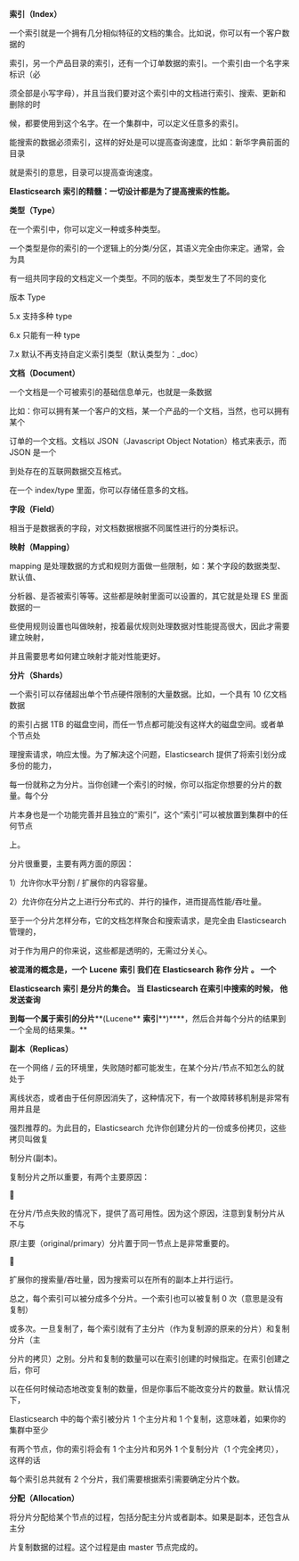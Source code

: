 **索引（****Index****）**

一个索引就是一个拥有几分相似特征的文档的集合。比如说，你可以有一个客户数据的

索引，另一个产品目录的索引，还有一个订单数据的索引。一个索引由一个名字来标识（必

须全部是小写字母），并且当我们要对这个索引中的文档进行索引、搜索、更新和删除的时

候，都要使用到这个名字。在一个集群中，可以定义任意多的索引。

能搜索的数据必须索引，这样的好处是可以提高查询速度，比如：新华字典前面的目录

就是索引的意思，目录可以提高查询速度。

**Elasticsearch** **索引的精髓：一切设计都是为了提高搜索的性能。**



**类型（****Type****）**

在一个索引中，你可以定义一种或多种类型。

一个类型是你的索引的一个逻辑上的分类/分区，其语义完全由你来定。通常，会为具

有一组共同字段的文档定义一个类型。不同的版本，类型发生了不同的变化

版本			Type

5.x	  		支持多种 type

6.x      		只能有一种 type

7.x      		默认不再支持自定义索引类型（默认类型为：_doc）



**文档（****Document****）**

一个文档是一个可被索引的基础信息单元，也就是一条数据

比如：你可以拥有某一个客户的文档，某一个产品的一个文档，当然，也可以拥有某个

订单的一个文档。文档以 JSON（Javascript Object Notation）格式来表示，而 JSON 是一个

到处存在的互联网数据交互格式。

在一个 index/type 里面，你可以存储任意多的文档。



**字段（****Field****）**

相当于是数据表的字段，对文档数据根据不同属性进行的分类标识。



**映射（****Mapping****）**

mapping 是处理数据的方式和规则方面做一些限制，如：某个字段的数据类型、默认值、

分析器、是否被索引等等。这些都是映射里面可以设置的，其它就是处理 ES 里面数据的一

些使用规则设置也叫做映射，按着最优规则处理数据对性能提高很大，因此才需要建立映射，

并且需要思考如何建立映射才能对性能更好。



**分片（****Shards****）**

一个索引可以存储超出单个节点硬件限制的大量数据。比如，一个具有 10 亿文档数据

的索引占据 1TB 的磁盘空间，而任一节点都可能没有这样大的磁盘空间。或者单个节点处

理搜索请求，响应太慢。为了解决这个问题，Elasticsearch 提供了将索引划分成多份的能力，

每一份就称之为分片。当你创建一个索引的时候，你可以指定你想要的分片的数量。每个分

片本身也是一个功能完善并且独立的“索引”，这个“索引”可以被放置到集群中的任何节点

上。

分片很重要，主要有两方面的原因：

1）允许你水平分割 / 扩展你的内容容量。

2）允许你在分片之上进行分布式的、并行的操作，进而提高性能/吞吐量。

至于一个分片怎样分布，它的文档怎样聚合和搜索请求，是完全由 Elasticsearch 管理的，

对于作为用户的你来说，这些都是透明的，无需过分关心。

**被混淆的概念是，一个** **Lucene** **索引 我们在** **Elasticsearch** **称作 分片 。 一个**

**Elasticsearch** **索引 是分片的集合。 当** **Elasticsearch** **在索引中搜索的时候， 他发送查询**

**到每一个属于索引的分片****(Lucene** **索引****)****，然后合并每个分片的结果到一个全局的结果集。**



 

**副本（****Replicas****）**

在一个网络 / 云的环境里，失败随时都可能发生，在某个分片/节点不知怎么的就处于

离线状态，或者由于任何原因消失了，这种情况下，有一个故障转移机制是非常有用并且是

强烈推荐的。为此目的，Elasticsearch 允许你创建分片的一份或多份拷贝，这些拷贝叫做复

制分片(副本)。

复制分片之所以重要，有两个主要原因：

 

在分片/节点失败的情况下，提供了高可用性。因为这个原因，注意到复制分片从不与

原/主要（original/primary）分片置于同一节点上是非常重要的。

 

扩展你的搜索量/吞吐量，因为搜索可以在所有的副本上并行运行。 

总之，每个索引可以被分成多个分片。一个索引也可以被复制 0 次（意思是没有复制）

或多次。一旦复制了，每个索引就有了主分片（作为复制源的原来的分片）和复制分片（主

分片的拷贝）之别。分片和复制的数量可以在索引创建的时候指定。在索引创建之后，你可

以在任何时候动态地改变复制的数量，但是你事后不能改变分片的数量。默认情况下，

Elasticsearch 中的每个索引被分片 1 个主分片和 1 个复制，这意味着，如果你的集群中至少

有两个节点，你的索引将会有 1 个主分片和另外 1 个复制分片（1 个完全拷贝），这样的话

每个索引总共就有 2 个分片，我们需要根据索引需要确定分片个数。



**分配（****Allocation****）**

将分片分配给某个节点的过程，包括分配主分片或者副本。如果是副本，还包含从主分

片复制数据的过程。这个过程是由 master 节点完成的。

